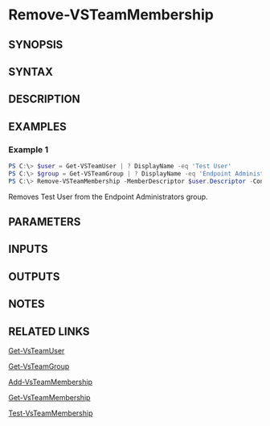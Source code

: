 <!-- #include "./common/header.md" -->

# Remove-VSTeamMembership

## SYNOPSIS

<!-- #include "./synopsis/Remove-VSTeamMembership.md" -->

## SYNTAX

## DESCRIPTION

<!-- #include "./synopsis/Remove-VSTeamMembership.md" -->

## EXAMPLES

### Example 1

```PowerShell
PS C:\> $user = Get-VSTeamUser | ? DisplayName -eq 'Test User'
PS C:\> $group = Get-VSTeamGroup | ? DisplayName -eq 'Endpoint Administrators'
PS C:\> Remove-VSTeamMembership -MemberDescriptor $user.Descriptor -ContainerDescriptor $group.Descriptor
```

Removes Test User from the Endpoint Administrators group.

## PARAMETERS

<!-- #include "./params/memberDescriptor.md" -->

<!-- #include "./params/containerDescriptor.md" -->

## INPUTS

## OUTPUTS

## NOTES

## RELATED LINKS

[Get-VsTeamUser](Get-VsTeamUser.md)

[Get-VsTeamGroup](Get-VsTeamGroup.md)

[Add-VsTeamMembership](Add-VsTeamMembership.md)

[Get-VsTeamMembership](Get-VsTeamMembership.md)

[Test-VsTeamMembership](Test-VsTeamMembership.md)
